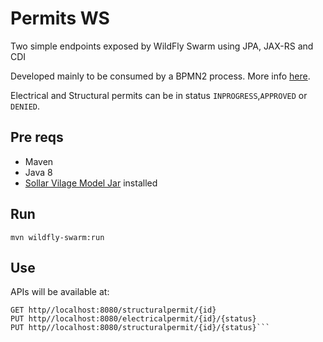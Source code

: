 # Permits WS

Two simple endpoints exposed by WildFly Swarm using JPA, JAX-RS and CDI

Developed mainly to be consumed by a BPMN2 process. More info [here](https://github.com/kmacedovarela/advanced-bpmn2-process). 

Electrical and Structural permits can be in status `INPROGRESS`,`APPROVED` or `DENIED`.

## Pre reqs
* Maven 
* Java 8
* [Sollar Vilage Model Jar](https://github.com/kmacedovarela/advanced-bpmn2-process/tree/master/sv-model) installed 

## Run

```mvn wildfly-swarm:run```

## Use
APIs will be available at:
	
```GET http//localhost:8080/electricalpermit/{id}
GET http//localhost:8080/structuralpermit/{id}
PUT http//localhost:8080/electricalpermit/{id}/{status}
PUT http//localhost:8080/structuralpermit/{id}/{status}```
